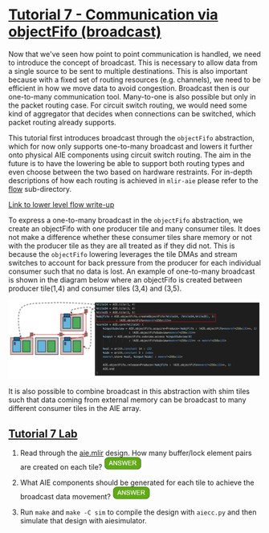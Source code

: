 <!---//===- README.md --------------------------*- Markdown -*-===//
//
// This file is licensed under the Apache License v2.0 with LLVM Exceptions.
// See https://llvm.org/LICENSE.txt for license information.
// SPDX-License-Identifier: Apache-2.0 WITH LLVM-exception
//
// Copyright (C) 2022, Advanced Micro Devices, Inc.
// 
//===----------------------------------------------------------------------===//-->

# <ins>Tutorial 7 - Communication via objectFifo (broadcast)</ins>

Now that we've seen how point to point communication is handled, we need to introduce the concept of broadcast. This is necessary to allow data from a single source to be sent to multiple destinations. This is also important because with a fixed set of routing resources (e.g. channels), we need to be efficient in how we move data to avoid congestion. Broadcast then is our one-to-many communication tool. Many-to-one is also possible but only in the packet routing case. For circuit switch routing, we would need some kind of aggregator that decides when connections can be switched, which packet routing already supports.

This tutorial first introduces broadcast through the `objectFifo` abstraction, which for now only supports one-to-many broadcast and lowers it further onto physical AIE components using circuit switch routing. The aim in the future is to have the lowering be able to support both routing types and even choose between the two based on hardware restraints. For in-depth descriptions of how each routing is achieved in `mlir-aie` please refer to the [flow](./flow) sub-directory.

[Link to lower level flow write-up](./flow)

To express a one-to-many broadcast in the `objectFifo` abstraction, we create an objectFifo with one producer tile and many consumer tiles. It does not make a difference whether these consumer tiles share memory or not with the producer tile as they are all treated as if they did not. This is because the `objectFifo` lowering leverages the tile DMAs and stream switches to account for back pressure from the producer for each individual consumer such that no data is lost. An example of one-to-many broadcast is shown in the diagram below where an objectFifo is created between producer tile(1,4) and consumer tiles (3,4) and (3,5).

<img src="../images/OF_broadcast.png" width="1000">

It is also possible to combine broadcast in this abstraction with shim tiles such that data coming from external memory can be broadcast to many different consumer tiles in the AIE array.

## <ins>Tutorial 7 Lab </ins>

1. Read through the [aie.mlir](aie.mlir) design. How many buffer/lock element pairs are created on each tile? <img src="../images/answer1.jpg" title="1 on each tile, irrespective of if they share memory." height=25>

2. What AIE components should be generated for each tile to achieve the broadcast data movement? <img src="../images/answer1.jpg" title="One buffer/lock pair for each tile, as well as tile DMAs for each of them. Flows must also be established between each producer/consumer tile pair." height=25>

3. Run `make` and `make -C sim` to compile the design with `aiecc.py` and then simulate that design with aiesimulator.

